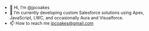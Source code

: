 - 👋 Hi, I’m @jpcoakes
- 👀 I’m currently developing custom Salesforce solutions using Apex, JavaScript, LWC, and occasionally Aura and Visualforce.
- 📫 How to reach me jpcoakes@gmail.com

<!---
jpcoakes/jpcoakes is a ✨ special ✨ repository because its `README.md` (this file) appears on your GitHub profile.
You can click the Preview link to take a look at your changes.
--->

